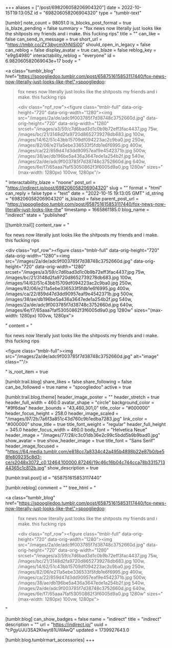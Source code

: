 +++
aliases = ["/post/698206058206904320"]
date = 2022-10-15T19:13:05Z
id = "698206058206904320"
type = "tumblr-text"

[tumblr]
note_count = 98051.0
is_blocks_post_format = true
is_blaze_pending = false
summary = "fox news now literally just looks like the shitposts my friends and i make. this fucking rips"
title = ""
can_like = false
can_send_in_message = true
short_url = "https://tmblr.co/ZY3jbycmXhNlSi00"
should_open_in_legacy = false
can_reblog = false
display_avatar = true
can_blaze = false
reblog_key = "e9gS4980"
interactability_reblog = "everyone"
id = 6.982060582069043e+17
body = "<p><a class=\"tumblr_blog\" href=\"https://spoogliedoo.tumblr.com/post/658751615853117440/fox-news-now-literally-just-looks-like-the\">spoogliedoo</a>:</p><blockquote><p>fox news now literally just looks like the shitposts my friends and i make. this fucking rips</p><div class=\"npf_row\"><figure class=\"tmblr-full\" data-orig-height=\"720\" data-orig-width=\"1280\"><img src=\"/images/2a/de/adc9f003785f7d38748c3752660d.jpg\" data-orig-height=\"720\" data-orig-width=\"1280\" srcset=\"/images/a3/59/c7d6bad3d1c0b9b72eff3fac4437.jpg 75w, /images/bc/21/3148d2fa9720d8652739278db683.jpg 100w, /images/14/62/51c43bb15709df094223ac2c9ba0.jpg 250w, /images/82/06/e211a5ebe336533f5fdb1e6f6995.jpg 400w, /images/ca/22/859d47d3dd90957eaf9e4542371b.jpg 500w, /images/38/ae/db196be5a436a3647ede1a254b2f.jpg 540w, /images/2a/de/adc9f003785f7d38748c3752660d.jpg 640w, /images/6e/f7/65aaa7faf53050862f3f6005d9a0.jpg 1280w\" sizes=\"(max-width: 1280px) 100vw, 1280px\"/></figure></div></blockquote>"
interactability_blaze = "noone"
post_url = "https://indirect.io/post/698206058206904320"
slug = ""
format = "html"
can_reply = false
type = "text"
date = "2022-10-15 19:13:05 GMT"
id_string = "698206058206904320"
is_blazed = false
parent_post_url = "https://spoogliedoo.tumblr.com/post/658751615853117440/fox-news-now-literally-just-looks-like-the"
timestamp = 1665861185.0
blog_name = "indirect"
state = "published"

[[tumblr.trail]]
content_raw = "<p><p>fox news now literally just looks like the shitposts my friends and i make. this fucking rips</p><div class=\"npf_row\"><figure class=\"tmblr-full\" data-orig-height=\"720\" data-orig-width=\"1280\"><img src=\"/images/2a/de/adc9f003785f7d38748c3752660d.jpg\" data-orig-height=\"720\" data-orig-width=\"1280\" srcset=\"/images/a3/59/c7d6bad3d1c0b9b72eff3fac4437.jpg 75w, /images/bc/21/3148d2fa9720d8652739278db683.jpg 100w, /images/14/62/51c43bb15709df094223ac2c9ba0.jpg 250w, /images/82/06/e211a5ebe336533f5fdb1e6f6995.jpg 400w, /images/ca/22/859d47d3dd90957eaf9e4542371b.jpg 500w, /images/38/ae/db196be5a436a3647ede1a254b2f.jpg 540w, /images/2a/de/adc9f003785f7d38748c3752660d.jpg 640w, /images/6e/f7/65aaa7faf53050862f3f6005d9a0.jpg 1280w\" sizes=\"(max-width: 1280px) 100vw, 1280px\"></figure></div></p>"
content = "<p><p>fox news now literally just looks like the shitposts my friends and i make. this fucking rips</p><figure class=\"tmblr-full\"><img src=\"/images/2a/de/adc9f003785f7d38748c3752660d.jpg\" alt=\"image\" class=\"\"/></figure></p>"
is_root_item = true

[tumblr.trail.blog]
share_likes = false
share_following = false
can_be_followed = true
name = "spoogliedoo"
active = true

[tumblr.trail.blog.theme]
header_image_poster = ""
header_stretch = true
header_full_width = 460.0
avatar_shape = "circle"
background_color = "#9f6daa"
header_bounds = "43,460,301,0"
title_color = "#000000"
header_focus_height = 258.0
header_image_scaled = "/images/97/2b/7a6f3a851c43d760c9b1edba7283.jpg"
link_color = "#000000"
show_title = true
title_font_weight = "regular"
header_full_height = 345.0
header_focus_width = 460.0
body_font = "Helvetica Neue"
header_image = "/images/77/28/c3c01db36e2c99c5bdd5b9b9bad0.jpg"
show_avatar = true
show_header_image = true
title_font = "Sans Serif"
header_image_focused = "https://64.media.tumblr.com/e818cc7a8334c42a495b4898b22e87b0/be58fe809235c8d3-ce/s2048x3072_c0,12464,100000,87246/19c46c16b04c744cca78b331571344365c1c812b.jpg"
show_description = true

[tumblr.trail.post]
id = "658751615853117440"

[tumblr.reblog]
comment = ""
tree_html = "<p><a class=\"tumblr_blog\" href=\"https://spoogliedoo.tumblr.com/post/658751615853117440/fox-news-now-literally-just-looks-like-the\">spoogliedoo</a>:</p><blockquote><p>fox news now literally just looks like the shitposts my friends and i make. this fucking rips</p><div class=\"npf_row\"><figure class=\"tmblr-full\" data-orig-height=\"720\" data-orig-width=\"1280\"><img src=\"/images/2a/de/adc9f003785f7d38748c3752660d.jpg\" data-orig-height=\"720\" data-orig-width=\"1280\" srcset=\"/images/a3/59/c7d6bad3d1c0b9b72eff3fac4437.jpg 75w, /images/bc/21/3148d2fa9720d8652739278db683.jpg 100w, /images/14/62/51c43bb15709df094223ac2c9ba0.jpg 250w, /images/82/06/e211a5ebe336533f5fdb1e6f6995.jpg 400w, /images/ca/22/859d47d3dd90957eaf9e4542371b.jpg 500w, /images/38/ae/db196be5a436a3647ede1a254b2f.jpg 540w, /images/2a/de/adc9f003785f7d38748c3752660d.jpg 640w, /images/6e/f7/65aaa7faf53050862f3f6005d9a0.jpg 1280w\" sizes=\"(max-width: 1280px) 100vw, 1280px\"></figure></div></blockquote>"

[tumblr.blog]
can_show_badges = false
name = "indirect"
title = "indirect"
description = ""
url = "https://indirect.io/"
uuid = "t:PgyUJU3SA2Klwyt81UWAwQ"
updated = 1739927643.0

[tumblr.blog.tumblrmart_accessories]
+++
